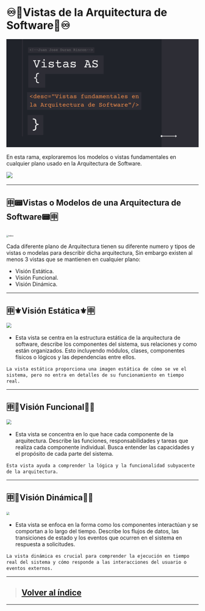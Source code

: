 # **♾️📃Vistas de  la Arquitectura de Software📃♾️**

![Portada](https://github.com/JuanJoseDuranRinconCAMPUS2/Investigacion-Arquitectura-Software/blob/Vistas-Arquitectura-Software/imgs/investigacionVistas.png?raw=true)

En esta rama, exploraremos los modelos o vistas fundamentales en cualquier plano usado en la Arquitectura de Software.

![](https://i.pinimg.com/originals/ae/56/d1/ae56d10f023f455739a635e435732a94.gif)

------

## 🈸📟Vistas o Modelos de una Arquitectura de Software📟🈸

<img src="https://cdn-icons-png.flaticon.com/512/5270/5270894.png" alt="Indice" style="zoom:33%;" />

Cada diferente plano de Arquitectura tienen su diferente numero y tipos de vistas o modelas para describir dicha arquitectura, Sin embargo existen al menos 3 vistas que se mantienen en cualquier plano:

- Visión Estática.
- Visión Funcional.
- Visión Dinámica.

------

## 🈸⚜️Visión Estática⚜️🈸

<img src="https://i.pinimg.com/originals/aa/48/46/aa4846d84035bb97903a10edfe0f22e9.gif" style="zoom:80%;" />

- Esta vista se centra en la estructura estática de la arquitectura de software, describe los componentes del sistema, sus relaciones y como están organizados. Esto incluyendo módulos, clases, componentes físicos o lógicos y las dependencias entre ellos.


```
La vista estática proporciona una imagen estática de cómo se ve el sistema, pero no entra en detalles de su funcionamiento en tiempo real.
```

------

## 🈸💮Visión Funcional💮🈸

<img src="https://i.pinimg.com/originals/79/c7/2b/79c72bf963023f2e63170c878516d86d.gif" style="zoom:80%;" />

- Esta vista se concentra en lo que hace cada componente de la arquitectura. Describe las funciones, responsabilidades y tareas que realiza cada componente individual. Busca entender las capacidades y el propósito de cada parte del sistema.

```
Esta vista ayuda a comprender la lógica y la funcionalidad subyacente de la arquitectura.
```

------
## 🈸🧧Visión Dinámica🧧🈸

<img src="https://i.pinimg.com/originals/ba/da/91/bada91c2a594f6d02d8e6fe96bdeee0e.gif" style="zoom:50%;" />

- Esta vista se enfoca en la forma como los componentes interactúan y se comportan a lo largo del tiempo. Describe los flujos de datos, las transiciones de estado y los eventos que ocurren en el sistema en respuesta a solicitudes.

```
La vista dinámica es crucial para comprender la ejecución en tiempo real del sistema y cómo responde a las interacciones del usuario o eventos externos.
```

------

> ## [Volver al índice](https://github.com/JuanJoseDuranRinconCAMPUS2/Investigacion-Arquitectura-Software/tree/main)

------
